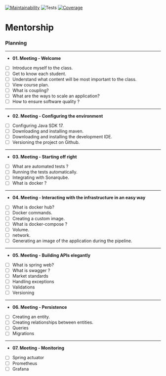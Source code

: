 [![Maintainability](https://sonarcloud.io/api/project_badges/measure?project=wesley-ramos_mentorship&metric=sqale_rating)](https://sonarcloud.io/summary/new_code?id=wesley-ramos_mentorship) ![Tests](https://github.com/wesley-ramos/mentorship/workflows/Tests/badge.svg) [![Coverage](https://sonarcloud.io/api/project_badges/measure?project=wesley-ramos_mentorship&metric=coverage)](https://sonarcloud.io/summary/new_code?id=wesley-ramos_mentorship)

# Mentorship


### Planning

***
-  **01. Meeting - Welcome**
- [ ] Introduce myself to the class.
- [ ] Get to know each student.
- [ ] Understand what content will be most important to the class.
- [ ] View course plan.
- [ ] What is coupling?
- [ ] What are the ways to scale an application?
- [ ] How to ensure software quality ?

***
- **02. Meeting - Configuring the environment**
- [ ] Configuring Java SDK 17.
- [ ] Downloading and installing maven.
- [ ] Downloading and installing the development IDE.
- [ ] Versioning the project on Github.

***
- **03. Meeting - Starting off right**
- [ ] What are automated tests ?
- [ ] Running the tests automatically.
- [ ] Integrating with Sonarqube.
- [ ] What is docker ?

***
- **04. Meeting - Interacting with the infrastructure in an easy way**
- [ ] What is docker hub?
- [ ] Docker commands.
- [ ] Creating a custom image.
- [ ] What is docker-compose ?
- [ ] Volume.
- [ ] network.
- [ ] Generating an image of the application during the pipeline.

***
- **05. Meeting - Building APIs elegantly**
- [ ] What is spring web?
- [ ] What is swagger ?
- [ ] Market standards
- [ ] Handling exceptions
- [ ] Validations
- [ ] Versioning

***
- **06. Meeting - Persistence**
- [ ] Creating an entity.
- [ ] Creating relationships between entities.
- [ ] Queries
- [ ] Migrations

***
- **07. Meeting - Monitoring**
- [ ] Spring actuator
- [ ] Prometheus
- [ ] Grafana
